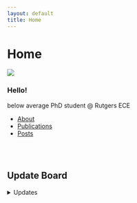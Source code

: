 ```yaml
---
layout: default
title: Home
---
```


# Home

<div class="home-grid">
    <div class="grid-img">
        <img src="{{ '/assets/img/index.JPG' | relative_url }}">
    </div>
    <div class="grid-desc">
    <h3>Hello!</h3>
        below average PhD student @ Rutgers ECE
        <ul>
            <li><a href="/about">About</a></li>
            <li><a href="/publications">Publications</a></li>
            <li><a href="/posts">Posts</a></li>
        </ul>
    </div>
</div>
<br><br>

## Update Board
<details>
    <summary>Updates</summary><ul>
        <li>No Update</li>
    </ul>
</details>
